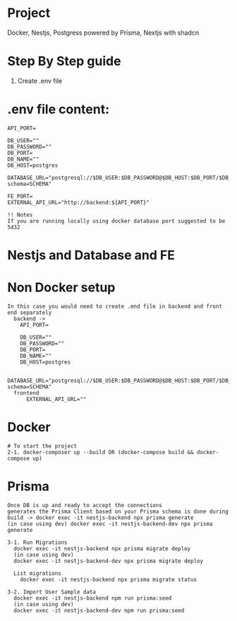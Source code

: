 # Project
Docker, Nestjs, Postgress powered by Prisma, Nextjs with shadcn

# Step By Step guide 

1. Create .env file
  # .env file content:
    API_PORT=

    DB_USER=""
    DB_PASSWORD=""
    DB_PORT=
    DB_NAME=""
    DB_HOST=postgres

    DATABASE_URL="postgresql://$DB_USER:$DB_PASSWORD@$DB_HOST:$DB_PORT/$DB_NAME?schema=SCHEMA"

    FE_PORT=
    EXTERNAL_API_URL="http://backend:${API_PORT}"

    !! Notes
    If you are running locally using docker database port suggested to be 5432

# Nestjs and Database and FE
  # Non Docker setup
    In this case you would need to create .end file in backend and front end separately
      backend ->
        API_PORT=
    
        DB_USER=""
        DB_PASSWORD=""
        DB_PORT=
        DB_NAME=""
        DB_HOST=postgres
    
        DATABASE_URL="postgresql://$DB_USER:$DB_PASSWORD@$DB_HOST:$DB_PORT/$DB_NAME?schema=SCHEMA"
      frontend
          EXTERNAL_API_URL=""
  # Docker
    # To start the project
    2-1. docker-composer up --build OR (docker-compose build && docker-compose up)

  # Prisma 
    Once DB is up and ready to accept the connections
    generates the Prisma Client based on your Prisma schema is done during build -> docker exec -it nestjs-backend npx prisma generate
    (in case using dev) docker exec -it nestjs-backend-dev npx prisma generate

    3-1. Run Migrations
      docker exec -it nestjs-backend npx prisma migrate deploy
      (in case using dev)
      docker exec -it nestjs-backend-dev npx prisma migrate deploy
  
      List migrations
        docker exec -it nestjs-backend npx prisma migrate status
  
    3-2. Import User Sample data
      docker exec -it nestjs-backend npm run prisma:seed
      (in case using dev)
      docker exec -it nestjs-backend-dev npm run prisma:seed
